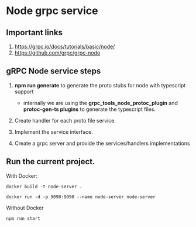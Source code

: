 # Node grpc service


## Important links
1) https://grpc.io/docs/tutorials/basic/node/
2) https://github.com/grpc/grpc-node


## gRPC Node service steps

1) **npm run generate** to generate the proto stubs for node with typescript support
    - internally we are using the **grpc_tools_node_protoc_plugin** and **protoc-gen-ts plugins** to generate the typescript files.

2) Create handler for each proto file service.

3) Implement the service interface.

4) Create a grpc server and provide the services/handlers implementations


## Run the current project.

With Docker:

````
docker build -t node-server .

docker run -d -p 9090:9090 --name node-server node-server

````

Without Docker

````
npm run start
